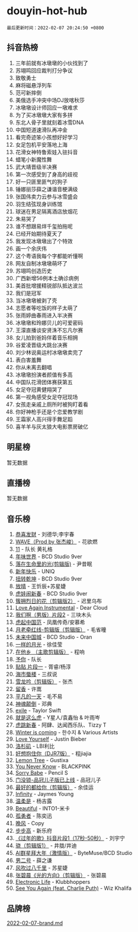 # douyin-hot-hub

`最后更新时间：2022-02-07 20:24:50 +0800`

## 抖音热榜

1. 三年前就有冰墩墩的小伙找到了
1. 苏翊鸣回应裁判打分争议
1. 致敬勇士
1. 麻将磁悬浮列车
1. 范可新摔倒
1. 美俄选手冲突中场DJ放喀秋莎
1. 冰墩墩设计师回应一墩难求
1. 为了买冰墩墩大家有多拼
1. 东北人骨子里就刻着冰雪DNA
1. 中国短道速滑队再冲金
1. 看完奇迹笨小孩想好好学习
1. 女足包机平安落地上海
1. 花滑女神特鲁索娃入驻抖音
1. 蜡笔小新魔性舞
1. 武大靖晋级半决赛
1. 第一次感受到了身高的歧视
1. 好一只匪里匪气的狗子
1. 锤娜丽莎薛之谦谐音梗满级
1. 张国伟卖力云参与冰雪盛会
1. 羽生结弦现身训练馆
1. 球迷在男足隔离酒店放烟花
1. 朱易哭了
1. 谁不想跟易烊千玺拍拖呢
1. 已经开始期待夏天了
1. 我发现冰墩墩出了个特效
1. 画一个余庆伟
1. 这个粤语我每个字都能听懂啊
1. 网友自制冰墩墩萌坏了
1. 苏翊鸣创造历史
1. 广西新增56例本土确诊病例
1. 美首批增援精锐部队抵达波兰
1. 我们是冠军
1. 当冰墩墩被剥了壳
1. 志愿者等吃饭的样子太萌了
1. 张雨婷曲春雨进入半决赛
1. 冰墩墩和玲娜贝儿的可爱密码
1. 王濛直播谈安贤洙不忘凡尔赛
1. 女儿拍到爸妈伴着音乐相拥
1. 谷爱凌晋级大跳台决赛
1. 刘少林说奥运村冰墩墩卖完了
1. 表白害羞舞
1. 你从未离去翻唱
1. 冰墩墩扮演者颜值有多高
1. 中国队花滑团体赛获第五
1. 女足夺冠黄健翔哭了
1. 第一视角感受女足夺冠现场
1. 女孩走亲戚上厕所时被狗盯着看
1. 你好神枪手还是个恋爱教学剧
1. 王霜家人高兴得手舞足蹈
1. 喜羊羊与灰太狼大电影票房破亿

## 明星榜

暂无数据

## 直播榜

暂无数据

## 音乐榜

1. [恭喜发财](https://sf6-cdn-tos.douyinstatic.com/obj/tos-cn-ve-2774/38f0b4e5cb704b5b96372f9c605c84b0) - 刘德华;李宇春
1. [WAVE（Prod by 张杰峻）](https://sf6-cdn-tos.douyinstatic.com/obj/tos-cn-ve-2774/ffb189e5870a4074b9251322f2fb4727) - 花欲燃
1. [11](https://sf3-cdn-tos.douyinstatic.com/obj/tos-cn-ve-2774/9e7c6cc79eb64e2fadb0af297165d43b) - 队长 黄礼格
1. [年味世界](https://sf3-cdn-tos.douyinstatic.com/obj/tos-cn-ve-2774/e359ebf9d9594bd4b1fe25e8695ad072) - BCD Studio 9ver
1. [落在生命里的光(剪辑版)](https://sf6-cdn-tos.douyinstatic.com/obj/tos-cn-ve-2774/6a3ac5299a304a0babc779305d06ec09) - 尹昔眠
1. [新年快乐](https://sf6-cdn-tos.douyinstatic.com/obj/tos-cn-ve-2774/a7f0acfdff8c46f190864c7a3776893c) - UNIQ
1. [扭转乾坤](https://sf3-cdn-tos.douyinstatic.com/obj/tos-cn-ve-2774/b48e914b08f8442ca6c74ff55dbaed16) - BCD Studio 9ver
1. [放晴]() - 王忻辰+苏星婕
1. [虎娃闹新春](https://sf6-cdn-tos.douyinstatic.com/obj/tos-cn-ve-2774/602d7a69d60e4ff685e33e2d94d92c7c) - BCD Studio 9ver
1. [簇拥烈日的花（剪辑版2）]() - 迟里乌布
1. [Love Again Instrumental](https://sf6-cdn-tos.douyinstatic.com/obj/tos-cn-ve-2774/1a9021b0f6ab43009b2a41a3b1575b2d) - Dear Cloud
1. [我们啊（男版）片段2](https://sf3-cdn-tos.douyinstatic.com/obj/tos-cn-ve-2774/069198d37333496097851cb872387829) - 三块木头
1. [虎起中国范]() - 凤凰传奇/安慕希
1. [月老牵红线-剪辑版（剪辑版）](https://sf3-cdn-tos.douyinstatic.com/obj/tos-cn-ve-2774/b94a5e6fd3d34bcb98e64e1b6c1751fc) - 毛省曈
1. [未来中国城](https://sf6-cdn-tos.douyinstatic.com/obj/tos-cn-ve-2774/058e36db3dc544528c310de830bf2ada) - BCD Studio - Oran
1. [一样的月光]() - 徐佳莹
1. [在他乡 （主歌剪辑版）](https://sf3-cdn-tos.douyinstatic.com/obj/tos-cn-ve-2774/23217c16653943ac9488e129e7599eac) - 程响
1. [予你](https://sf6-cdn-tos.douyinstatic.com/obj/tos-cn-ve-2774/81338df63fc64aa5a879e0eca063afc8) - 队长
1. [贴贴 片段一](https://sf3-cdn-tos.douyinstatic.com/obj/tos-cn-ve-2774/43592a571cd04dcb87a151851f697181) - 胥睿/杨淳
1. [海市蜃楼](https://sf6-cdn-tos.douyinstatic.com/obj/tos-cn-ve-2774/25e937c50a8644a296341b06a9750a21) - 三叔说
1. [雪龙吟（剪辑版）](https://sf3-cdn-tos.douyinstatic.com/obj/tos-cn-ve-2774/eb93b97fa3d4462e90b96fae1005e213) - 张杰
1. [留香](https://sf6-cdn-tos.douyinstatic.com/obj/tos-cn-ve-2774/19394ef19943473b89f6edc715f2f29e) - 许嵩
1. [平凡的一天]() - 毛不易
1. [神魂颠倒](https://sf6-cdn-tos.douyinstatic.com/obj/tos-cn-ve-2774/35bf9a0f55b140cbad2ef9c9fd1c355a) - 邓典
1. [exile](https://sf6-cdn-tos.douyinstatic.com/obj/tos-cn-ve-2774/77ec4f6b0999429186ada733032d8a0b) - Taylor Swift
1. [就是这么虎]() - Y星人/袁鑫怡 & 叶雨岑
1. [虎跳新春]() - 阿肆、达闻西乐队、Tizzy T
1. [Winter is coming](https://sf3-cdn-tos.douyinstatic.com/obj/tos-cn-ve-2774/0a6c12efb2d84f2ba9a243d4e1eebb4e) - 한수지 & Various Artists
1. [Love Yourself]() - Justin Bieber
1. [洛杉矶](https://sf3-cdn-tos.douyinstatic.com/obj/tos-cn-ve-2774/6a65a749415e47988b83c0968476d343) - LBI利比
1. [好想抱住你（DJR7版）]() - 程jiajia
1. [Lemon Tree](https://sf6-cdn-tos.douyinstatic.com/obj/tos-cn-ve-2774/3c9a89fe7736474a989d239664c35bcf) - Gustixa
1. [You Never Know](https://sf3-cdn-tos.douyinstatic.com/obj/tos-cn-ve-2774/93ea07db32c04cdb818583f2df1e50bd) - BLACKPINK
1. [Sorry Babe](https://sf3-cdn-tos.douyinstatic.com/obj/tos-cn-ve-2774/23ee71d504d44923bb2e273c83af46f3) - Pencil S
1. [门没锁-品冠儿子版已上线]() - 品冠儿子
1. [最好的都给你（剪辑版）](https://sf6-cdn-tos.douyinstatic.com/obj/tos-cn-ve-2774/e321304ad36c4bdc88df946f53b7b6f9) - 余佳运
1. [Infinity](https://sf3-cdn-tos.douyinstatic.com/obj/tos-cn-ve-2774/7861e9af59e04a7aa61cb096ab7a5652) - Jaymes Young
1. [温柔是](https://sf3-cdn-tos.douyinstatic.com/obj/tos-cn-ve-2774/69a03c12bf2d47e39889fc013a37b612) - 杨吉露
1. [Beautiful]() - INTO1-米卡
1. [孤勇者]() - 陈奕迅
1. [晚风](https://sf6-cdn-tos.douyinstatic.com/obj/tos-cn-ve-2774/8df2e08e26ba465797ec7e7a399f9a07) - Copy
1. [步步高](https://sf3-cdn-tos.douyinstatic.com/obj/tos-cn-ve-2774/690024badaf34160ab2674f0bb185830) - 新乐府
1. [《过年的歌》抖音片段1（17秒-50秒）](https://sf6-cdn-tos.douyinstatic.com/obj/tos-cn-ve-2774/874baa2bfa23458ba0b7f5c55367a5ad) - 刘宇宁
1. [骁（剪辑版1）](https://sf3-cdn-tos.douyinstatic.com/obj/tos-cn-ve-2774/f5e7b591f7bc490ca7c8b4c9887ba028) - 井胧/井迪
1. [AI群星拜大年（激情版）](https://sf3-cdn-tos.douyinstatic.com/obj/tos-cn-ve-2774/fe0550d79d3c4d9bbd80e962efc7dc46) - ByteMuse/BCD Studio
1. [男二号]() - 薛之谦
1. [风吹过八千里](https://sf3-cdn-tos.douyinstatic.com/obj/tos-cn-ve-2774/a1a6ff5c96de4f13890fedc3fd6d4c76) - 苏星婕
1. [张碧晨《光的方向》（剪辑版）](https://sf6-cdn-tos.douyinstatic.com/obj/tos-cn-ve-2774/80fe956e74914f2db2b6ef2647448a22) - 张碧晨
1. [Electronic Life](https://sf6-cdn-tos.douyinstatic.com/obj/tos-cn-ve-2774/956fbbc0c1c1428f96a4860a777a5f25) - Klubbhoppers
1. [See You Again (feat. Charlie Puth)](https://sf3-cdn-tos.douyinstatic.com/obj/tos-cn-ve-2774/92f6878c4e9e4ad0892a86cd73086ab9) - Wiz Khalifa

## 品牌榜

[2022-02-07-brand.md](2022-02-07-brand.md)
